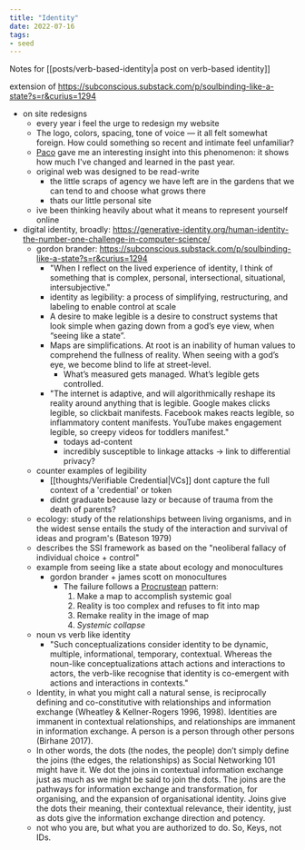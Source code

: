 ```yaml
---
title: "Identity"
date: 2022-07-16
tags:
- seed
---
```


Notes for [[posts/verb-based-identity|a post on verb-based identity]]

extension of https://subconscious.substack.com/p/soulbinding-like-a-state?s=r&curius=1294
- on site redesigns
	- every year i feel the urge to redesign my website
	- The logo, colors, spacing, tone of voice — it all felt somewhat foreign. How could something so recent and intimate feel unfamiliar?
	- [Paco](https://paco.sh/) gave me an interesting insight into this phenomenon: it shows how much I've changed and learned in the past year.
	- original web was designed to be read-write
		- the little scraps of agency we have left are in the gardens that we can tend to and choose what grows there
		- thats our little personal site
	- ive been thinking heavily about what it means to represent yourself online
- digital identity, broadly: https://generative-identity.org/human-identity-the-number-one-challenge-in-computer-science/
	- gordon brander: https://subconscious.substack.com/p/soulbinding-like-a-state?s=r&curius=1294
		- "When I reflect on the lived experience of identity, I think of something that is complex, personal, intersectional, situational, intersubjective."
		- identity as legibility: a process of simplifying, restructuring, and labeling to enable control at scale
		- A desire to make legible is a desire to construct systems that look simple when gazing down from a god’s eye view, when “seeing like a state”.
		- Maps are simplifications. At root is an inability of human values to comprehend the fullness of reality. When seeing with a god’s eye, we become blind to life at street-level.
			- What’s measured gets managed. What’s legible gets controlled.
		- "The internet is adaptive, and will algorithmically reshape its reality around anything that is legible. Google makes clicks legible, so clickbait manifests. Facebook makes reacts legible, so inflammatory content manifests. YouTube makes engagement legible, so creepy videos for toddlers manifest."
			- todays ad-content
			- incredibly susceptible to linkage attacks -> link to differential privacy?
	- counter examples of legibility
		- [[thoughts/Verifiable Credential|VCs]] dont capture the full context of a 'credential' or token
		- didnt graduate because lazy or because of trauma from the death of parents?
	- ecology: study of the relationships between living organisms, and in the widest sense entails the study of the interaction and survival of ideas and program's (Bateson 1979)
	- describes the SSI framework as based on the "neoliberal fallacy of individual choice + control"
	- example from seeing like a state about ecology and monocultures
		- gordon brander + james scott on monocultures
			- The failure follows a [Procrustean](https://en.wikipedia.org/wiki/Procrustes) pattern:
				1.  Make a map to accomplish systemic goal
				2.  Reality is too complex and refuses to fit into map
				3.  Remake reality in the image of map
				4.  *Systemic collapse*
	- noun vs verb like identity
		- "Such conceptualizations consider identity to be dynamic, multiple, informational, temporary, contextual. Whereas the noun-like conceptualizations attach actions and interactions to actors, the verb-like recognise that identity is co-emergent with actions and interactions in contexts."
	- Identity, in what you might call a natural sense, is reciprocally defining and co-constitutive with relationships and information exchange (Wheatley & Kellner-Rogers 1996, 1998). Identities are immanent in contextual relationships, and relationships are immanent in information exchange. A person is a person through other persons (Birhane 2017).
	- In other words, the dots (the nodes, the people) don’t simply define the joins (the edges, the relationships) as Social Networking 101 might have it. We dot the joins in contextual information exchange just as much as we might be said to join the dots. The joins are the pathways for information exchange and transformation, for organising, and the expansion of organisational identity. Joins give the dots their meaning, their contextual relevance, their identity, just as dots give the information exchange direction and potency. 
	- not who you are, but what you are authorized to do. So, Keys, not IDs.
